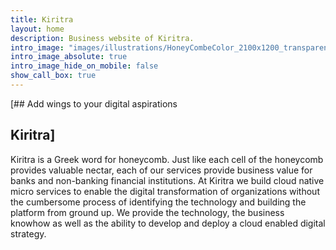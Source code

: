 ```yaml
---
title: Kiritra
layout: home
description: Business website of Kiritra.
intro_image: "images/illustrations/HoneyCombeColor_2100x1200_transparent.png"
intro_image_absolute: true
intro_image_hide_on_mobile: false
show_call_box: true
---
```


[## Add wings to your digital aspirations

## Kiritra]
Kiritra is a Greek word for honeycomb. Just like each cell of the honeycomb provides valuable nectar, each of our services provide business value for banks and non-banking financial institutions. At Kiritra we build cloud native micro services to enable the digital transformation of organizations without the cumbersome process of identifying the technology and building the platform from ground up. We provide the technology, the business knowhow as well as the ability to develop and deploy a cloud enabled digital strategy.
